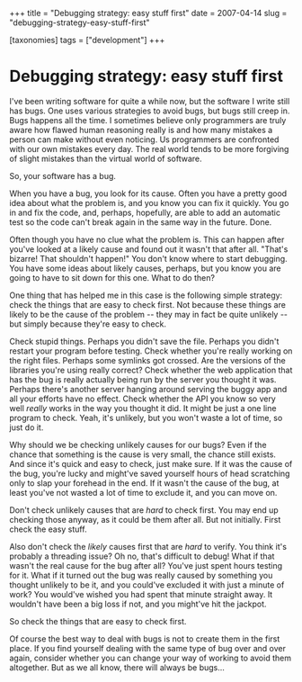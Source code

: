 +++
title = "Debugging strategy: easy stuff first"
date = 2007-04-14
slug = "debugging-strategy-easy-stuff-first"

[taxonomies]
tags = ["development"]
+++

# Debugging strategy: easy stuff first

I've been writing software for quite a while now, but the software I
write still has bugs. One uses various strategies to avoid bugs, but
bugs still creep in. Bugs happens all the time. I sometimes believe only
programmers are truly aware how flawed human reasoning really is and how
many mistakes a person can make without even noticing. Us programmers
are confronted with our own mistakes every day. The real world tends to
be more forgiving of slight mistakes than the virtual world of software.

So, your software has a bug.

When you have a bug, you look for its cause. Often you have a pretty
good idea about what the problem is, and you know you can fix it
quickly. You go in and fix the code, and, perhaps, hopefully, are able
to add an automatic test so the code can't break again in the same way
in the future. Done.

Often though you have no clue what the problem is. This can happen after
you've looked at a likely cause and found out it wasn't that after all.
"That's bizarre! That shouldn't happen!" You don't know where to start
debugging. You have some ideas about likely causes, perhaps, but you
know you are going to have to sit down for this one. What to do then?

One thing that has helped me in this case is the following simple
strategy: check the things that are easy to check first. Not because
these things are likely to be the cause of the problem -- they may in
fact be quite unlikely -- but simply because they're easy to check.

Check stupid things. Perhaps you didn't save the file. Perhaps you
didn't restart your program before testing. Check whether you're really
working on the right files. Perhaps some symlinks got crossed. Are the
versions of the libraries you're using really correct? Check whether the
web application that has the bug is really actually being run by the
server you thought it was. Perhaps there's another server hanging around
serving the buggy app and all your efforts have no effect. Check whether
the API you know so very well *really* works in the way you thought it
did. It might be just a one line program to check. Yeah, it's unlikely,
but you won't waste a lot of time, so just do it.

Why should we be checking unlikely causes for our bugs? Even if the
chance that something is the cause is very small, the chance still
exists. And since it's quick and easy to check, just make sure. If it
was the cause of the bug, you're lucky and might've saved yourself hours
of head scratching only to slap your forehead in the end. If it wasn't
the cause of the bug, at least you've not wasted a lot of time to
exclude it, and you can move on.

Don't check unlikely causes that are *hard* to check first. You may end
up checking those anyway, as it could be them after all. But not
initially. First check the easy stuff.

Also don't check the *likely* causes first that are *hard* to verify.
You think it's probably a threading issue? Oh no, that's difficult to
debug! What if that wasn't the real cause for the bug after all? You've
just spent hours testing for it. What if it turned out the bug was
really caused by something you thought unlikely to be it, and you
could've excluded it with just a minute of work? You would've wished you
had spent that minute straight away. It wouldn't have been a big loss if
not, and you might've hit the jackpot.

So check the things that are easy to check first.

Of course the best way to deal with bugs is not to create them in the
first place. If you find yourself dealing with the same type of bug over
and over again, consider whether you can change your way of working to
avoid them altogether. But as we all know, there will always be bugs...
